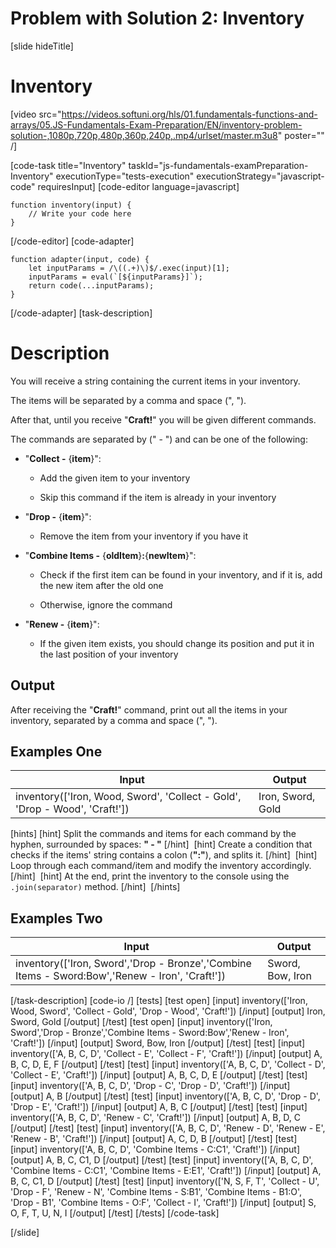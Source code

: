 # Problem with Solution 2: Inventory

[slide hideTitle]
# Inventory

[video src="https://videos.softuni.org/hls/01.fundamentals-functions-and-arrays/05.JS-Fundamentals-Exam-Preparation/EN/inventory-problem-solution-,1080p,720p,480p,360p,240p,.mp4/urlset/master.m3u8" poster="" /]



[code-task title="Inventory" taskId="js-fundamentals-examPreparation-Inventory" executionType="tests-execution" executionStrategy="javascript-code" requiresInput]
[code-editor language=javascript]
```
function inventory(input) {
	// Write your code here
}
```
[/code-editor]
[code-adapter]
```
function adapter(input, code) {
    let inputParams = /\((.+)\)$/.exec(input)[1];
    inputParams = eval(`[${inputParams}]`);
    return code(...inputParams);
}
```
[/code-adapter]
[task-description]
# Description

You will receive a string containing the current items in your inventory.

The items will be separated by a comma and space \(", "\).

After that, until you receive "**Craft!**" you will be given different commands.

The commands are separated by (" - ") and can be one of the following:

- "**Collect -** \{**item**\}":

    - Add the given item to your inventory

    - Skip this command if the item is already in your inventory

- "**Drop -** \{**item**\}": 

    - Remove the item from your inventory if you have it

- "**Combine Items -** \{**oldItem**\}**:**\{**newItem**\}":

    - Check if the first item can be found in your inventory, and if it is, add the new item after the old one

    - Otherwise, ignore the command

- "**Renew -** \{**item**\}":

    - If the given item exists, you should change its position and put it in the last position of your inventory

## Output
After receiving the "**Craft!**" command, print out all the items in your inventory, separated by a comma and space \(", "\).

## Examples One
| **Input** | **Output** |
| --- | --- |
|inventory(['Iron, Wood, Sword', 'Collect - Gold', 'Drop - Wood', 'Craft!'])| Iron, Sword, Gold |

[hints]
[hint]
Split the commands and items for each command by the hyphen, surrounded by spaces: **" - "**
[/hint] 
[hint]
Create a condition that checks if the items' string contains a colon (**":"**), and splits it.
[/hint] 
[hint]
Loop through each command/item and modify the inventory accordingly.
[/hint] 
[hint]
At the end, print the inventory to the console using the `.join(separator)` method.
[/hint] 
[/hints] 

## Examples Two
| **Input** | **Output** |
| --- | --- |
|inventory(['Iron, Sword','Drop - Bronze','Combine Items - Sword:Bow','Renew - Iron', 'Craft!'])| Sword, Bow, Iron|


[/task-description]
[code-io /]
[tests]
[test open]
[input]
inventory(['Iron, Wood, Sword', 'Collect - Gold', 'Drop - Wood', 'Craft!'])
[/input]
[output]
Iron, Sword, Gold
[/output]
[/test]
[test open]
[input]
inventory(['Iron, Sword','Drop - Bronze','Combine Items - Sword:Bow','Renew - Iron', 'Craft!'])
[/input]
[output]
Sword, Bow, Iron
[/output]
[/test]
[test]
[input]
inventory(['A, B, C, D', 'Collect - E', 'Collect - F', 'Craft!'])
[/input]
[output]
A, B, C, D, E, F
[/output]
[/test]
[test]
[input]
inventory(['A, B, C, D', 'Collect - D', 'Collect - E', 'Craft!'])
[/input]
[output]
A, B, C, D, E
[/output]
[/test]
[test]
[input]
inventory(['A, B, C, D', 'Drop - C', 'Drop - D', 'Craft!'])
[/input]
[output]
A, B
[/output]
[/test]
[test]
[input]
inventory(['A, B, C, D', 'Drop - D', 'Drop - E', 'Craft!'])
[/input]
[output]
A, B, C
[/output]
[/test]
[test]
[input]
inventory(['A, B, C, D', 'Renew - C', 'Craft!'])
[/input]
[output]
A, B, D, C
[/output]
[/test]
[test]
[input]
inventory(['A, B, C, D', 'Renew - D', 'Renew - E', 'Renew - B', 'Craft!'])
[/input]
[output]
A, C, D, B
[/output]
[/test]
[test]
[input]
inventory(['A, B, C, D', 'Combine Items - C:C1', 'Craft!'])
[/input]
[output]
A, B, C, C1, D
[/output]
[/test]
[test]
[input]
inventory(['A, B, C, D', 'Combine Items - C:C1', 'Combine Items - E:E1', 'Craft!'])
[/input]
[output]
A, B, C, C1, D
[/output]
[/test]
[test]
[input]
inventory(['N, S, F, T', 'Collect - U', 'Drop - F', 'Renew - N', 'Combine Items - S:B1', 'Combine Items - B1:O', 'Drop - B1', 'Combine Items - O:F', 'Collect - I', 'Craft!'])
[/input]
[output]
S, O, F, T, U, N, I
[/output]
[/test]
[/tests]
[/code-task]

[/slide]
